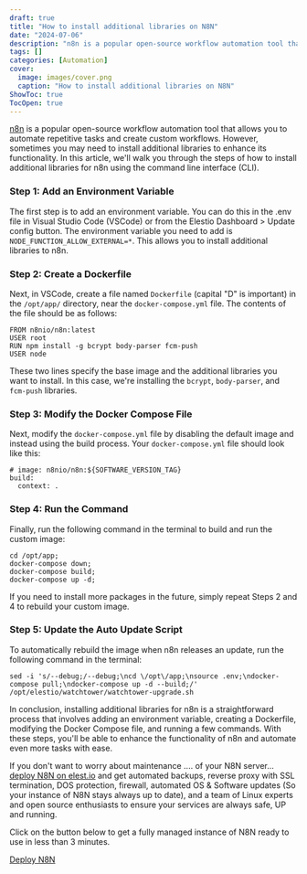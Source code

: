 ```yaml
---
draft: true
title: "How to install additional libraries on N8N"
date: "2024-07-06"
description: "n8n is a popular open-source workflow automation tool that allows you to automate repetitive tasks and create custom workflows. However, sometimes you may need to install additional libraries to enhance its functionality. In this article, we'll walk you through the steps of how to install additional libraries for"
tags: []
categories: [Automation]
cover:
  image: images/cover.png
  caption: "How to install additional libraries on N8N"
ShowToc: true
TocOpen: true
---
```



[n8n](https://elest.io/open-source/n8n?ref=blog.elest.io) is a popular open\-source workflow automation tool that allows you to automate repetitive tasks and create custom workflows. However, sometimes you may need to install additional libraries to enhance its functionality. In this article, we'll walk you through the steps of how to install additional libraries for n8n using the command line interface (CLI).

### Step 1: Add an Environment Variable

The first step is to add an environment variable. You can do this in the .env file in Visual Studio Code (VSCode) or from the Elestio Dashboard \> Update config button. The environment variable you need to add is `NODE_FUNCTION_ALLOW_EXTERNAL=*`. This allows you to install additional libraries to n8n.

### Step 2: Create a Dockerfile

Next, in VSCode, create a file named `Dockerfile` (capital "D" is important) in the `/opt/app/` directory, near the `docker-compose.yml` file. The contents of the file should be as follows:


```
FROM n8nio/n8n:latest
USER root
RUN npm install -g bcrypt body-parser fcm-push
USER node

```

These two lines specify the base image and the additional libraries you want to install. In this case, we're installing the `bcrypt`, `body-parser`, and `fcm-push` libraries.

### Step 3: Modify the Docker Compose File

Next, modify the `docker-compose.yml` file by disabling the default image and instead using the build process. Your `docker-compose.yml` file should look like this:


```
# image: n8nio/n8n:${SOFTWARE_VERSION_TAG}
build:
  context: .

```

### Step 4: Run the Command

Finally, run the following command in the terminal to build and run the custom image:


```
cd /opt/app;
docker-compose down;
docker-compose build;
docker-compose up -d;

```

If you need to install more packages in the future, simply repeat Steps 2 and 4 to rebuild your custom image.

### Step 5: Update the Auto Update Script

To automatically rebuild the image when n8n releases an update, run the following command in the terminal:


```
sed -i 's/--debug;/--debug;\ncd \/opt\/app;\nsource .env;\ndocker-compose pull;\ndocker-compose up -d --build;/' /opt/elestio/watchtower/watchtower-upgrade.sh

```

In conclusion, installing additional libraries for n8n is a straightforward process that involves adding an environment variable, creating a Dockerfile, modifying the Docker Compose file, and running a few commands. With these steps, you'll be able to enhance the functionality of n8n and automate even more tasks with ease.

If you don't want to worry about maintenance .... of your N8N server... [deploy N8N on elest.io](https://elest.io/open-source/n8n?ref=blog.elest.io) and get automated backups, reverse proxy with SSL termination, DOS protection, firewall, automated OS \& Software updates (So your instance of N8N stays always up to date), and a team of Linux experts and open source enthusiasts to ensure your services are always safe, UP and running.

Click on the button below to get a fully managed instance of N8N ready to use in less than 3 minutes. 

[Deploy N8N](https://elest.io/open-source/n8n?ref=blog.elest.io)


